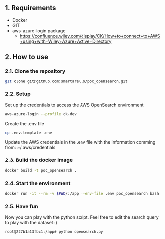## 1. Requirements

* Docker
* GIT
* aws-azure-login package
  * https://confluence.wiley.com/display/CK/How+to+connect+to+AWS+using+with+Wiley+Azure+Active+Directory

## 2. How to use

### 2.1. Clone the repository
```bash
git clone git@github.com:smartarello/poc_opensearch.git
```

### 2.2. Setup 

Set up the credentials to access the AWS OpenSearch environment
```bash
aws-azure-login --profile ck-dev
```

Create the .env file
```bash
cp .env.template .env
```

Update the AWS credentials in the .env file with the information comming from: ~/.aws/credentials 

### 2.3. Build the docker image

```bash
docker build -t poc_opensearch .
```

### 2.4. Start the environment

```bash
docker run -it --rm -v $PWD/:/app --env-file .env poc_opensearch bash
```

### 2.5. Have fun

Now you can play with the python script.
Feel free to edit the search query to play with the dataset :) 

```bash
root@227b1a13fbc1:/app# python opensearch.py
```